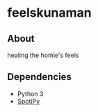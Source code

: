 # feelskunaman
## About
healing the homie's feels

## Dependencies

* Python 3
* [SpotiPy](https://spotipy.readthedocs.io/en/2.18.0/)